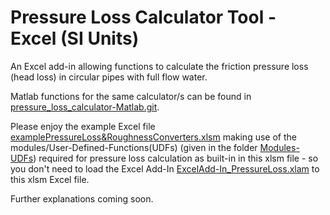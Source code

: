 # Pressure Loss Calculator Tool - Excel (SI Units)
An Excel add-in allowing functions to calculate the friction pressure loss (head loss) in circular pipes with full flow water. 

Matlab functions for the same calculator/s can be found in [pressure_loss_calculator-Matlab.git](https://github.com/DrTol/pressure_loss_calculator-Matlab.git).

Please enjoy the example Excel file [examplePressureLoss&RoughnessConverters.xlsm](https://github.com/DrTol/pressure_loss_calculator-Excel/blob/master/examplePressureLoss%26RoughnessConverters.xlsm) making use of the modules/User-Defined-Functions(UDFs) (given in the folder [Modules-UDFs](https://github.com/DrTol/pressure_loss_calculator-Excel/tree/master/Modules-UDFs)) required for pressure loss calculation as built-in in this xlsm file - so you don't need to load the Excel Add-In [ExcelAdd-In_PressureLoss.xlam](https://github.com/DrTol/pressure_loss_calculator-Excel/blob/master/ExcelAdd-In_PressureLoss.xlam) to this xlsm Excel file. 

Further explanations coming soon. 
